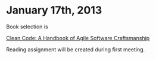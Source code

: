 # January 17th, 2013

Book selection is
 
[Clean Code: A Handbook of Agile Software Craftsmanship](bhttp://www.amazon.com/Clean-Code-Handbook-Software-Craftsmanship/dp/0132350882)

Reading assignment will be created during first meeting.

